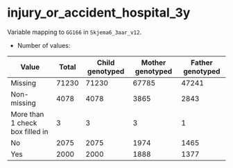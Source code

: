 # injury_or_accident_hospital_3y
Variable mapping to `GG166` in `Skjema6_3aar_v12`.
- Number of values:

| Value | Total | Child genotyped | Mother genotyped | Father genotyped |
| ----- | ----- | --------------- | ---------------- | ---------------- |
| Missing | 71230 | 71230 | 67785 | 47241 |
| Non-missing | 4078 | 4078 | 3865 | 2843 |
| More than 1 check box filled in | 3 | 3 | 3 |1 |
| No | 2075 | 2075 | 1974 |1465 |
| Yes | 2000 | 2000 | 1888 |1377 |



